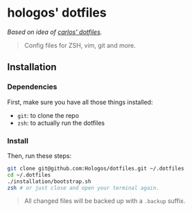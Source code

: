 # hologos' dotfiles

*Based on idea of [carlos' dotfiles](https://github.com/caarlos0/dotfiles).*

> Config files for ZSH, vim, git and more.

## Installation

### Dependencies

First, make sure you have all those things installed:

- `git`: to clone the repo
- `zsh`: to actually run the dotfiles

### Install

Then, run these steps:

```bash
git clone git@github.com:Hologos/dotfiles.git ~/.dotfiles
cd ~/.dotfiles
./installation/bootstrap.sh
zsh # or just close and open your terminal again.
```

> All changed files will be backed up with a `.backup` suffix.
